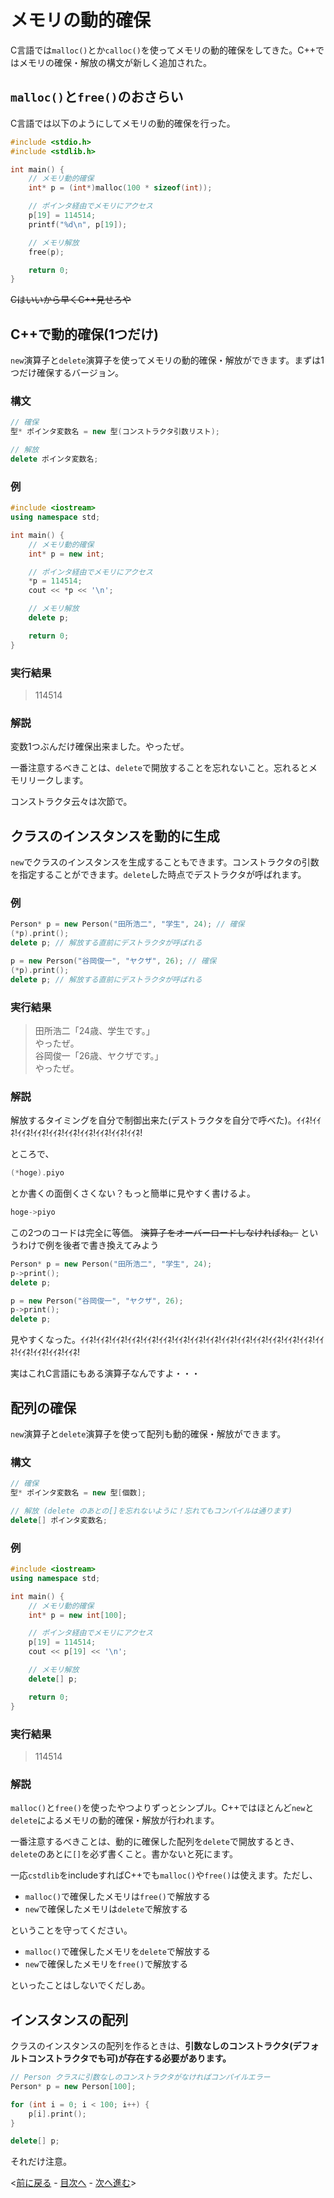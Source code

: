 # メモリの動的確保
C言語では`malloc()`とか`calloc()`を使ってメモリの動的確保をしてきた。C++ではメモリの確保・解放の構文が新しく追加された。

## `malloc()`と`free()`のおさらい
C言語では以下のようにしてメモリの動的確保を行った。

```c
#include <stdio.h>
#include <stdlib.h>

int main() {
	// メモリ動的確保
	int* p = (int*)malloc(100 * sizeof(int));

	// ポインタ経由でメモリにアクセス
	p[19] = 114514;
	printf("%d\n", p[19]);

	// メモリ解放
	free(p);

	return 0;
}
```

~~Cはいいから早くC++見せろや~~

## C++で動的確保(1つだけ)
`new`演算子と`delete`演算子を使ってメモリの動的確保・解放ができます。まずは1つだけ確保するバージョン。

### 構文

```cpp
// 確保
型* ポインタ変数名 = new 型(コンストラクタ引数リスト);

// 解放
delete ポインタ変数名;
```

### 例

```cpp
#include <iostream>
using namespace std;

int main() {
	// メモリ動的確保
	int* p = new int;

	// ポインタ経由でメモリにアクセス
	*p = 114514;
	cout << *p << '\n';

	// メモリ解放
	delete p;

	return 0;
}
```

### 実行結果
> 114514

### 解説
変数1つぶんだけ確保出来ました。やったぜ。

一番注意するべきことは、`delete`で開放することを忘れないこと。忘れるとメモリリークします。

コンストラクタ云々は次節で。

## クラスのインスタンスを動的に生成
`new`でクラスのインスタンスを生成することもできます。コンストラクタの引数を指定することができます。`delete`した時点でデストラクタが呼ばれます。

### 例

```cpp
Person* p = new Person("田所浩二", "学生", 24); // 確保
(*p).print();
delete p; // 解放する直前にデストラクタが呼ばれる

p = new Person("谷岡俊一", "ヤクザ", 26); // 確保
(*p).print();
delete p; // 解放する直前にデストラクタが呼ばれる
```

### 実行結果
> 田所浩二「24歳、学生です。」  
> やったぜ。  
> 谷岡俊一「26歳、ヤクザです。」  
> やったぜ。

### 解説
解放するタイミングを自分で制御出来た(デストラクタを自分で呼べた)。ｲｲﾈ!ｲｲﾈ!ｲｲﾈ!ｲｲﾈ!ｲｲﾈ!ｲｲﾈ!ｲｲﾈ!ｲｲﾈ!ｲｲﾈ!ｲｲﾈ!

ところで、

```cpp
(*hoge).piyo
```

とか書くの面倒くさくない？もっと簡単に見やすく書けるよ。

```cpp
hoge->piyo
```

この2つのコードは完全に等価。 ~~演算子をオーバーロードしなければね。~~ というわけで例を後者で書き換えてみよう

```cpp
Person* p = new Person("田所浩二", "学生", 24);
p->print();
delete p;

p = new Person("谷岡俊一", "ヤクザ", 26);
p->print();
delete p;
```

見やすくなった。ｲｲﾈ!ｲｲﾈ!ｲｲﾈ!ｲｲﾈ!ｲｲﾈ!ｲｲﾈ!ｲｲﾈ!ｲｲﾈ!ｲｲﾈ!ｲｲﾈ!ｲｲﾈ!ｲｲﾈ!ｲｲﾈ!ｲｲﾈ!ｲｲﾈ!ｲｲﾈ!ｲｲﾈ!ｲｲﾈ!ｲｲﾈ!ｲｲﾈ!

実はこれC言語にもある演算子なんですよ・・・

## 配列の確保
`new`演算子と`delete`演算子を使って配列も動的確保・解放ができます。

### 構文

```cpp
// 確保
型* ポインタ変数名 = new 型[個数];

// 解放 (delete のあとの[]を忘れないように！忘れてもコンパイルは通ります)
delete[] ポインタ変数名;
```

### 例

```cpp
#include <iostream>
using namespace std;

int main() {
	// メモリ動的確保
	int* p = new int[100];

	// ポインタ経由でメモリにアクセス
	p[19] = 114514;
	cout << p[19] << '\n';

	// メモリ解放
	delete[] p;

	return 0;
}
```

### 実行結果
> 114514

### 解説
`malloc()`と`free()`を使ったやつよりずっとシンプル。C++ではほとんど`new`と`delete`によるメモリの動的確保・解放が行われます。

一番注意するべきことは、動的に確保した配列を`delete`で開放するとき、`delete`のあとに`[]`を必ず書くこと。書かないと死にます。

一応`cstdlib`をincludeすればC++でも`malloc()`や`free()`は使えます。ただし、

- `malloc()`で確保したメモリは`free()`で解放する
- `new`で確保したメモリは`delete`で解放する

ということを守ってください。

- `malloc()`で確保したメモリを`delete`で解放する
- `new`で確保したメモリを`free()`で解放する

といったことはしないでくだしあ。

## インスタンスの配列

クラスのインスタンスの配列を作るときは、**引数なしのコンストラクタ(デフォルトコンストラクタでも可)が存在する必要があります。**

```cpp
// Person クラスに引数なしのコンストラクタがなければコンパイルエラー
Person* p = new Person[100];

for (int i = 0; i < 100; i++) {
	p[i].print();
}

delete[] p;
```

それだけ注意。

<[前に戻る](05-ConstructorDestructor.md) - [目次へ](../../README.md) - [次へ進む](07-Reference.md)>
